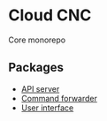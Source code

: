 # Cloud CNC
Core monorepo

## Packages
* [API server](packages/api)
* [Command forwarder](packages/forwarder)
* [User interface](packages/ui)